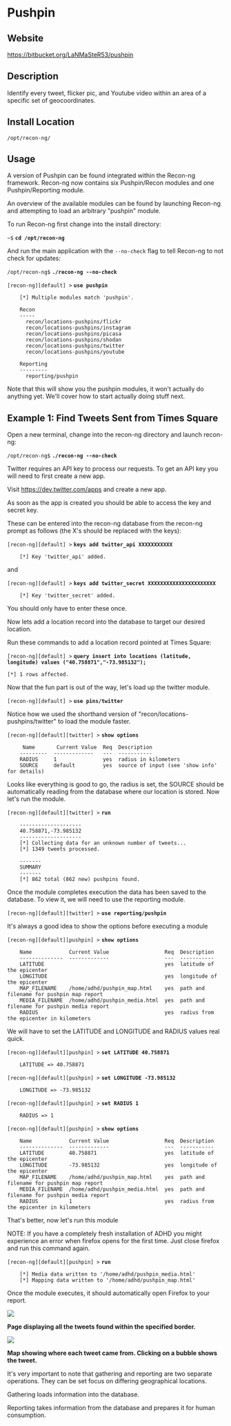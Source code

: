 Pushpin
=======

Website
-------

<https://bitbucket.org/LaNMaSteR53/pushpin>

Description
-----------

Identify every tweet, flicker pic, and Youtube video within an area of a 
specific set of geocoordinates.

Install Location
----------------

`/opt/recon-ng/`

Usage
-----

A version of Pushpin can be found integrated within the Recon-ng framework.
Recon-ng now contains six Pushpin/Recon modules and one Pushpin/Reporting module.

An overview of the available modules can be found by launching Recon-ng and attempting
to load an arbitrary "pushpin" module.

To run Recon-ng first change into the install directory:

`~$` **`cd /opt/recon-ng`**

And run the main application with the `--no-check` flag to tell Recon-ng to not check for updates:

`/opt/recon-ng$` **`./recon-ng --no-check`**

`[recon-ng][default] >` **`use pushpin`**

        [*] Multiple modules match 'pushpin'.
        
        Recon
        -----
          recon/locations-pushpins/flickr
          recon/locations-pushpins/instagram
          recon/locations-pushpins/picasa
          recon/locations-pushpins/shodan
          recon/locations-pushpins/twitter
          recon/locations-pushpins/youtube
        
        Reporting
        ---------
          reporting/pushpin

Note that this will show you the pushpin modules, it won't actually do anything yet. We'll cover how to start actually doing stuff next.

Example 1: Find Tweets Sent from Times Square
---------------------------------------------

Open a new terminal, change into the recon-ng directory and launch recon-ng:

`/opt/recon-ng$` **`./recon-ng --no-check`**

Twitter requires an API key to process our requests.
To get an API key you will need to first create a new app.

Visit https://dev.twitter.com/apps and create a new app.

As soon as the app is created you should be able to access the key and secret key.

These can be entered into the recon-ng database from the recon-ng prompt as follows (the X's should be replaced with the keys):

`[recon-ng][default] >` **`keys add twitter_api XXXXXXXXXXX`**

        [*] Key 'twitter_api' added.

and

`[recon-ng][default] >` **`keys add twitter_secret XXXXXXXXXXXXXXXXXXXXXX`**

        [*] Key 'twitter_secret' added.

You should only have to enter these once.

Now lets add a location record into the database to target our desired location.

Run these commands to add a location record pointed at Times Square:

`[recon-ng][default] >` **`query insert into locations (latitude, longitude) values ("40.758871","-73.985132");`**

    [*] 1 rows affected.

Now that the fun part is out of the way, let's load up the twitter module.

`[recon-ng][default] >` **`use pins/twitter`**

Notice how we used the shorthand version of "recon/locations-pushpins/twitter" to load the module faster.

`[recon-ng][default][twitter] >` **`show options`**

         Name       Current Value  Req  Description
        ---------  -------------   ---  -----------
        RADIUS     1               yes  radius in kilometers
        SOURCE     default         yes  source of input (see 'show info' for details)

Looks like everything is good to go, the radius is set, the SOURCE should be automatically reading from the database where our location is stored.
Now let's run the module.

`[recon-ng][default][twitter] >` **`run`**

        --------------------
        40.758871,-73.985132
        --------------------
        [*] Collecting data for an unknown number of tweets...
        [*] 1349 tweets processed.
        
        -------
        SUMMARY
        -------
        [*] 862 total (862 new) pushpins found.


Once the module completes execution the data has been saved to the database.
To view it, we will need to use the reporting module.

`[recon-ng][default][twitter] >` **`use reporting/pushpin`**

It's always a good idea to show the options before executing a module

`[recon-ng][default][pushpin] >` **`show options`**

        Name            Current Value                  Req  Description
        --------------  -------------                  ---  -----------
        LATITUDE                                       yes  latitude of the epicenter
        LONGITUDE                                      yes  longitude of the epicenter
        MAP_FILENAME    /home/adhd/pushpin_map.html    yes  path and filename for pushpin map report
        MEDIA_FILENAME  /home/adhd/pushpin_media.html  yes  path and filename for pushpin media report
        RADIUS                                         yes  radius from the epicenter in kilometers

We will have to set the LATITUDE and LONGITUDE and RADIUS values real quick.

`[recon-ng][default][pushpin] >` **`set LATITUDE 40.758871`**

        LATITUDE => 40.758871

`[recon-ng][default][pushpin] >` **`set LONGITUDE -73.985132`**

        LONGITUDE => -73.985132

`[recon-ng][default][pushpin] >` **`set RADIUS 1`**
    
        RADIUS => 1

`[recon-ng][default][pushpin] >` **`show options`**

        Name            Current Value                  Req  Description
        --------------  -------------                  ---  -----------
        LATITUDE        40.758871                      yes  latitude of the epicenter
        LONGITUDE       -73.985132                     yes  longitude of the epicenter
        MAP_FILENAME    /home/adhd/pushpin_map.html    yes  path and filename for pushpin map report
        MEDIA_FILENAME  /home/adhd/pushpin_media.html  yes  path and filename for pushpin media report
        RADIUS          1                              yes  radius from the epicenter in kilometers

That's better, now let's run this module

NOTE: If you have a completely fresh installation of ADHD you might experience an error when firefox opens for the first time.  Just close firefox and run this command again.

`[recon-ng][default][pushpin] >` **`run`**

        [*] Media data written to '/home/adhd/pushpin_media.html'
        [*] Mapping data written to '/home/adhd/pushpin_map.html'

Once the module executes, it should automatically open Firefox to your report.

![](Pushpin_files/image001.png)

**Page displaying all the tweets found within the specified border.**

![](Pushpin_files/image002.png)

**Map showing where each tweet came from. Clicking on a bubble shows the tweet.**

It's very important to note that gathering and reporting are two separate operations.
They can be set focus on differing geographical locations.  

Gathering loads information into the database.

Reporting takes information from the database and prepares it for human consumption.

